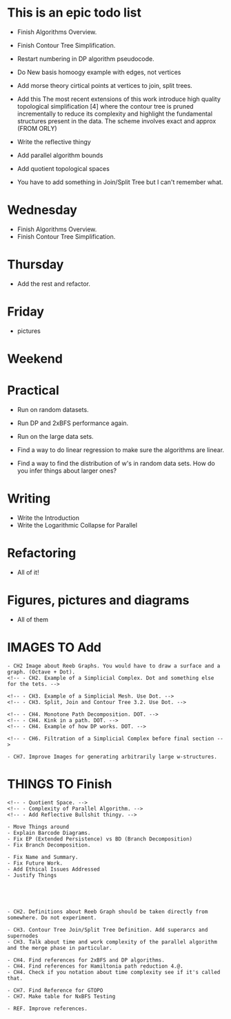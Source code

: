 # This is an epic todo list

- Finish Algorithms Overview.

- Finish Contour Tree Simplification.

- Restart numbering in DP algorithm pseudocode.

- Do New basis homoogy example with edges, not vertices

- Add morse theory cirtical points at vertices to join, split trees.


- Add this  The most recent
extensions of this work introduce high quality topological simplification [4] where the contour tree is pruned incrementally to reduce
its complexity and highlight the fundamental structures present in
the data. The scheme involves exact and approx (FROM ORLY)

- Write the reflective thingy

- Add parallel algorithm bounds

- Add quotient topological spaces

- You have to add something in Join/Split Tree but I can't remember what.

# Wednesday
<!-- - Refactor Empirical Study -->
- Finish Algorithms Overview.
- Finish Contour Tree Simplification.

# Thursday
- Add the rest and refactor.

# Friday
- pictures

# Weekend


# Practical
- Run on random datasets.
- Run DP and 2xBFS performance again.
- Run on the large data sets.

- Find a way to do linear regression to make sure the algorithms are linear.
- Find a way to find the distribution of w's in random data sets. How do you infer things about larger ones?

# Writing

- Write the Introduction
- Write the Logarithmic Collapse for Parallel

# Refactoring

- All of it!

# Figures, pictures and diagrams

- All of them


# IMAGES TO Add

    - CH2 Image about Reeb Graphs. You would have to draw a surface and a graph. (Octave + Dot).
    <!-- - CH2. Example of a Simplicial Complex. Dot and something else for the tets. -->

    <!-- - CH3. Example of a Simplicial Mesh. Use Dot. -->
    <!-- - CH3. Split, Join and Contour Tree 3.2. Use Dot. -->

    <!-- - CH4. Monotone Path Decomposition. DOT. -->
    <!-- - CH4. Kink in a path. DOT. -->
    <!-- - CH4. Example of how DP works. DOT. -->

    <!-- - CH6. Filtration of a Simplicial Complex before final section -->

    - CH7. Improve Images for generating arbitrarily large w-structures.




# THINGS TO Finish

    <!-- - Quotient Space. -->
    <!-- - Complexity of Parallel Algorithm. -->
    <!-- - Add Reflective Bullshit thingy. -->

    - Move Things around
    - Explain Barcode Diagrams.
    - Fix EP (Extended Persistence) vs BD (Branch Decomposition)
    - Fix Branch Decomposition.

    - Fix Name and Summary.
    - Fix Future Work.
    - Add Ethical Issues Addressed
    - Justify Things





    - CH2. Definitions about Reeb Graph should be taken directly from somewhere. Do not experiment.

    - CH3. Contour Tree Join/Split Tree Definition. Add superarcs and supernodes
    - CH3. Talk about time and work complexity of the parallel algorithm and the merge phase in particular.

    - CH4. Find references for 2xBFS and DP algorithms.
    - CH4. Find references for Hamiltonia path reduction 4.@.
    - CH4. Check if you notation about time complexity see if it's called that.

    - CH7. Find Reference for GTOPO
    - CH7. Make table for NxBFS Testing

    - REF. Improve references.
